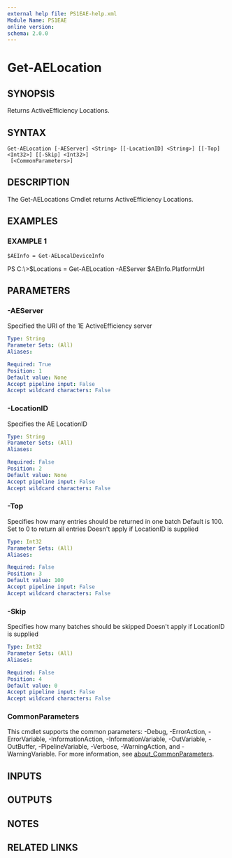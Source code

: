 ```yaml
---
external help file: PS1EAE-help.xml
Module Name: PS1EAE
online version:
schema: 2.0.0
---
```


# Get-AELocation

## SYNOPSIS
Returns ActiveEfficiency Locations.

## SYNTAX

```
Get-AELocation [-AEServer] <String> [[-LocationID] <String>] [[-Top] <Int32>] [[-Skip] <Int32>]
 [<CommonParameters>]
```

## DESCRIPTION
The Get-AELocations Cmdlet returns ActiveEfficiency Locations.

## EXAMPLES

### EXAMPLE 1
```
$AEInfo = Get-AELocalDeviceInfo
```

PS C:\\\>$Locations = Get-AELocation -AEServer $AEInfo.PlatformUrl

## PARAMETERS

### -AEServer
Specified the URI of the 1E ActiveEfficiency server

```yaml
Type: String
Parameter Sets: (All)
Aliases:

Required: True
Position: 1
Default value: None
Accept pipeline input: False
Accept wildcard characters: False
```

### -LocationID
Specifies the AE LocationID

```yaml
Type: String
Parameter Sets: (All)
Aliases:

Required: False
Position: 2
Default value: None
Accept pipeline input: False
Accept wildcard characters: False
```

### -Top
Specifies how many entries should be returned in one batch
Default is 100.
Set to 0 to return all entries
Doesn't apply if LocationID is supplied

```yaml
Type: Int32
Parameter Sets: (All)
Aliases:

Required: False
Position: 3
Default value: 100
Accept pipeline input: False
Accept wildcard characters: False
```

### -Skip
Specifies how many batches should be skipped
Doesn't apply if LocationID is supplied

```yaml
Type: Int32
Parameter Sets: (All)
Aliases:

Required: False
Position: 4
Default value: 0
Accept pipeline input: False
Accept wildcard characters: False
```

### CommonParameters
This cmdlet supports the common parameters: -Debug, -ErrorAction, -ErrorVariable, -InformationAction, -InformationVariable, -OutVariable, -OutBuffer, -PipelineVariable, -Verbose, -WarningAction, and -WarningVariable. For more information, see [about_CommonParameters](http://go.microsoft.com/fwlink/?LinkID=113216).

## INPUTS

## OUTPUTS

## NOTES

## RELATED LINKS
